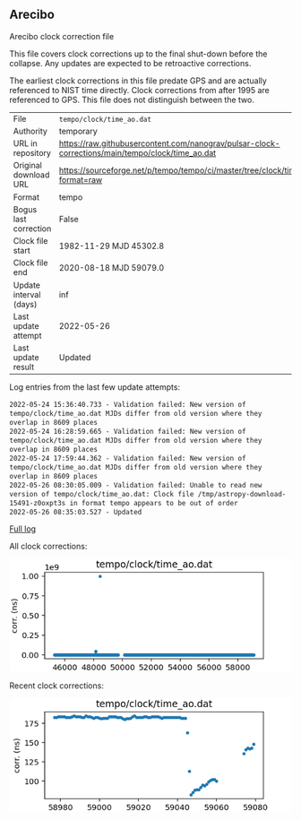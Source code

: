
## Arecibo

Arecibo clock correction file

This file covers clock corrections up to the final shut-down before
the collapse. Any updates are expected to be retroactive
corrections.

The earliest clock corrections in this file predate GPS and are
actually referenced to NIST time directly. Clock corrections from
after 1995 are referenced to GPS. This file does not distinguish
between the two.

|     |     |
|:--- |:--- |
| File | `tempo/clock/time_ao.dat` |
| Authority | temporary |
| URL in repository | <https://raw.githubusercontent.com/nanograv/pulsar-clock-corrections/main/tempo/clock/time_ao.dat> |
| Original download URL | <https://sourceforge.net/p/tempo/tempo/ci/master/tree/clock/time_ao.dat?format=raw> |
| Format | tempo |
| Bogus last correction | False |
| Clock file start | 1982-11-29 MJD 45302.8 |
| Clock file end | 2020-08-18 MJD 59079.0 |
| Update interval (days) | inf |
| Last update attempt | 2022-05-26 |
| Last update result | Updated |

Log entries from the last few update attempts:
```
2022-05-24 15:36:40.733 - Validation failed: New version of tempo/clock/time_ao.dat MJDs differ from old version where they overlap in 8609 places
2022-05-24 16:28:59.665 - Validation failed: New version of tempo/clock/time_ao.dat MJDs differ from old version where they overlap in 8609 places
2022-05-24 17:59:44.362 - Validation failed: New version of tempo/clock/time_ao.dat MJDs differ from old version where they overlap in 8609 places
2022-05-26 08:30:05.009 - Validation failed: Unable to read new version of tempo/clock/time_ao.dat: Clock file /tmp/astropy-download-15491-z0oxpt3s in format tempo appears to be out of order
2022-05-26 08:35:03.527 - Updated
```
[Full log](https://raw.githubusercontent.com/nanograv/pulsar-clock-corrections/main/log/tempo/clock/time_ao.dat.log)


All clock corrections:

![plot of all clock corrections](time_ao.dat.png "All corrections")

Recent clock corrections:

![plot of recent clock corrections](time_ao.dat.short.png "Recent corrections")

